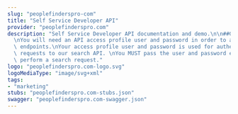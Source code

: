 ```yaml
---
slug: "peoplefinderspro-com"
title: "Self Service Developer API"
provider: "peoplefinderspro.com"
description: "Self Service Developer API documentation and demo.\n\n##Getting Started\n\
  \nYou will need an API access profile user and password in order to access search\
  \ endpoints.\nYour access profile user and password is used for authenticating all\
  \ requests to our search API. \nYou MUST pass the user and password each time you\
  \ perform a search request."
logo: "peoplefinderspro.com-logo.svg"
logoMediaType: "image/svg+xml"
tags:
- "marketing"
stubs: "peoplefinderspro.com-stubs.json"
swagger: "peoplefinderspro.com-swagger.json"
---
```

